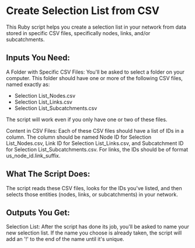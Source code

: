 # Create Selection List from CSV

This Ruby script helps you create a selection list in your network from data stored in specific CSV files, specifically nodes, links, and/or subcatchments.

## Inputs You Need:

A Folder with Specific CSV Files: You'll be asked to select a folder on your computer. This folder should have one or more of the following CSV files, named exactly as:
- Selection List_Nodes.csv
- Selection List_Links.csv
- Selection List_Subcatchments.csv

The script will work even if you only have one or two of these files.

Content in CSV Files: Each of these CSV files should have a list of IDs in a column. The column should be named Node ID for Selection List_Nodes.csv, Link ID for Selection List_Links.csv, and Subcatchment ID for Selection List_Subcatchments.csv. For links, the IDs should be of format us_node_id.link_suffix.

## What The Script Does:

The script reads these CSV files, looks for the IDs you've listed, and then selects those entities (nodes, links, or subcatchments) in your network.

## Outputs You Get:

Selection List: After the script has done its job, you'll be asked to name your new selection list. If the name you choose is already taken, the script will add an '!' to the end of the name until it's unique.